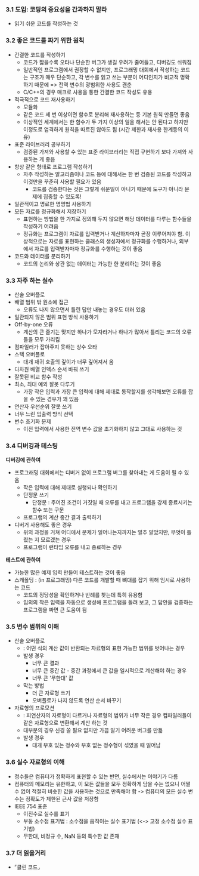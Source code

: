 ### 3.1 도입: 코딩의 중요성을 간과하지 말라

- 읽기 쉬운 코드를 작성하는 것

### 3.2 좋은 코드를 짜기 위한 원칙

- 간결한 코드를 작성하기
  - 코드가 짧을수록 오타나 단순한 버그가 생길 우려가 줄어들고, 디버깅도 쉬워짐
  - 일반적인 프로그램에서 권장할 수 없지만, 프로그래밍 대회에서 작성하는 코드는 구조가 매우 단순하고, 각 변수를 읽고 쓰는 부분이 어디인지가 비교적 명확하기 때문에
    => 전역 변수의 광범위한 사용도 괜춘
  - C/C++의 경우 매크로 사용을 통한 간결한 코드 작성도 유용
- 적극적으로 코드 재사용하기
  - 모듈화
  - 같은 코드 세 번 이상이면 함수로 분리해 재사용하는 등 기본 원칙 만들면 좋음
  - 이상적인 세계에서는 한 함수가 두 가지 이상의 일을 해서는 안 된다고 하지만 이정도로 엄격하게 원칙을 따르진 않아도 됨 (시간 제한과 재사용 한계등의 이유)
- 표준 라이브러리 공부하기
  - 검증된 가져와 사용할 수 있는 표준 라이브러리는 직접 구현하기 보다 가져와 사용하는 게 좋음
- 항상 같은 형태로 프로그램 작성하기
  - 자주 작성하는 알고리즘이나 코드 등에 대해서는 한 번 검증된 코드를 작성하고 이것만을 꾸준히 사용할 필요가 있음
    - 코드를 검증한다는 것은 그렇게 쉬운일이 아니기 때문에 도구가 아니라 문제에 집중할 수 있도록!
- 일관적이고 명료한 명명법 사용하기
- 모든 자료를 정규화해서 저장하기
  - 표현하는 방법을 한 가지로 정의해 두지 않으면 해당 데이터를 다루는 함수들을 작성하기 어려움
  - 정규화는 프로그램이 자료를 입력받거나 계산하자마자 곧장 이루어져야 함. 이상적으로는 자료를 표현하는 클래스의 생성자에서 정규화를 수행하거나, 외부에서 자료를 입력받자마자 정규화를 수행하는 것이 좋음
- 코드와 데이터를 분리하기
  - 코드의 논리와 상관 없는 데이터는 가능한 한 분리하는 것이 좋음

### 3.3 자주 하는 실수

- 산술 오버플로
- 배열 범위 밖 원소에 접근
  - 오류도 나지 않으면서 틀린 답만 내놓는 경우도 더러 있음
- 일관되지 않은 범위 표현 방식 사용하기
- Off-by-one 오류
  - 계산의 큰 줄기는 맞지만 하나가 모자라거나 하나가 많아서 틀리는 코드의 오류들을 모두 가리킴
- 컴파일러가 잡아주지 못하는 상수 오타
- 스택 오버플로
  - 대개 재귀 호출의 깊이가 너무 깊어져서 옴
- 다차원 배열 인덱스 순서 바꿔 쓰기
- 잘못된 비교 함수 작성
- 최소, 최대 예외 잘못 다루기
  - 가장 작은 입력과 가장 큰 입력에 대해 제대로 동작할지를 생각해보면 오류를 잡을 수 있는 경우가 꽤 있음
- 연산자 우선순위 잘못 쓰기
- 너무 느린 입출력 방식 선택
- 변수 초기화 문제
  - 이전 입력에서 사용한 전역 변수 값을 초기화하지 않고 그대로 사용하는 것

### 3.4 디버깅과 테스팅

**디버깅에 관하여**

- 프로그래밍 대회에서는 디버거 없이 프로그램 버그를 찾아내는 게 도움이 될 수 있음
  - 작은 입력에 대해 제대로 실행되나 확인하기
  - 단정문 쓰기
    - 단정문 : 주어진 조건이 거짓일 때 오류를 내고 프로그램을 강제 종료시키는 함수 또는 구문
  - 프로그램의 계산 중간 결과 출력하기
- 디버거 사용해도 좋은 경우
  - 위의 과정을 거쳐 어디에서 문제가 일어나는지까지는 얼추 알았지만, 무엇이 틀렸는 지 모르겠는 경우
  - 프로그램이 런타임 오류를 내고 종료하는 경우

**테스트에 관하여**

- 가능한 많은 예제 입력 만들어 테스트하는 것이 좋음
- 스캐폴딩 : (in 프로그래밍) 다른 코드를 개발할 때 뼈대를 잡기 위해 임시로 사용하는 코드
  - 코드의 정당성을 확인하거나 반례를 찾는데 특히 유용함
  - 임의의 작은 입력을 자동으로 생성해 프로그램을 돌려 보고, 그 답안을 검증하는 프로그램을 짜면 큰 도움이 됨

### 3.5 변수 범위의 이해

- 산술 오버플로
  - : 어떤 식의 계산 값이 반환되는 자료형의 표현 가능한 범위를 벗어나는 경우
  - 발생 경우
    - 너무 큰 결과
    - 너무 큰 중간 값 - 중간 과정에서 큰 값을 일시적으로 계산해야 하는 경우
    - 너무 큰 '무한대' 값
  - 막는 방법
    - 더 큰 자료형 쓰기
    - 오버플로가 나지 않도록 연산 순서 바꾸기
- 자료형의 프로모션
  - : 피연산자의 자료형이 다르거나 자료형의 범위가 너무 작은 경우 컴파일러들이 같은 자료형으로 변환해서 계산 하는 것
  - 대부분의 경우 신경 쓸 필요 없지만 가끔 알기 어려운 버그를 만듦
  - 발생 경우
    - 대개 부호 있는 정수와 부호 없는 정수형이 섞였을 때 일어남

### 3.6 실수 자료형의 이해

- 정수들은 컴퓨터가 정확하게 표현할 수 있는 반면, 실수에서는 이야기가 다름
- 컴퓨터의 메모리는 유한하고, 이 모든 값들을 모두 정확하게 담을 수는 없으니 어쩔 수 없이 적절히 비슷한 값을 사용하는 것으로 만족해야 함
  -> 컴퓨터의 모든 실수 변수는 정확도가 제한된 근사 값을 저장함
- IEEE 754 표준
  - 이진수로 실수를 표기
  - 부동 소수점 표기법
    : 소수점을 움직이는 실수 표기법 (<-> 고정 소수점 실수 표기법)
  - 무한대, 비정규 수, NaN 등의 특수한 값 존재

### 3.7 더 읽을거리

- ⌜클린 코드⌟
